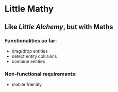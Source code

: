 <h1>Little Mathy</h1>
<h2>Like <i>Little Alchemy</i>, but with <strong>Maths</strong></h2>

<h3>Functionalities so far:</h3>
<ul>
  <li>drag/drop entities</li>
  <li>detect entity collisions</li>
  <li>combine entities</li>
</ul>

<h3>Non-functional requirements:</h3>
<ul>
  <li>mobile friendly</li>
</ul>

